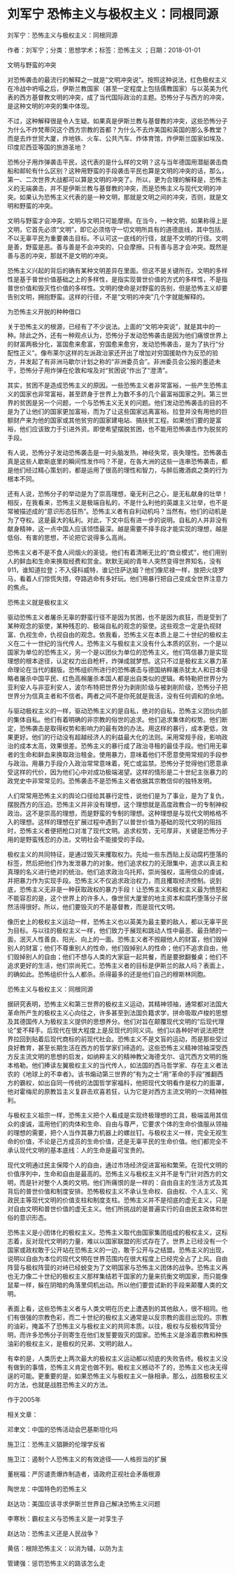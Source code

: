 # 刘军宁  恐怖主义与极权主义：同根同源  
  
刘军宁：恐怖主义与极权主义：同根同源  
作者：刘军宁；分类：思想学术；标签：恐怖主义 ；日期：2018-01-01  
文明与野蛮的冲突  
对恐怖袭击的最流行的解释之一就是“文明冲突说”。按照这种说法，红色极权主义在冷战中坍塌之后，伊斯兰教国家（甚至一定程度上包括儒教国家）与以英美为代表的西方基督教文明的冲突，成了当代国际政治的主题。恐怖分子与西方的冲突，是这种文明的冲突的集中体现。  
不过，这种解释很是令人生疑。如果真是伊斯兰教与基督教的冲突，这些恐怖分子为什么不炸梵蒂冈这个西方宗教的首都？为什么不去炸美国和英国的那么多教堂？而是去炸世贸大厦，炸地铁、火车、公共汽车、炸体育馆，炸伊斯兰国家如埃及、印度尼西亚等国的旅游圣地？  
恐怖分子用炸弹袭击平民，这代表的是什么样的文明？这与当年德国用潜艇袭击商船和邮轮有什么区别？这种用野蛮的手段袭击平民也算是文明的冲突的话，那么，第一、二次世界大战都可以算是文明的冲突了。所以，更为合理的解释是，恐怖主义的无端袭击，并不是伊斯兰教与基督教的冲突，而是恐怖主义与现代文明的冲突。如果认为恐怖主义代表的是一种文明，那就是文明之间的冲突，否则，就是文明和野蛮的冲突。  
文明与野蛮才会冲突，文明与文明只可能摩擦。在当今，一种文明，如果称得上是文明，它首先必须“文明”，即它必须恪守一切文明所具有的道德底线，其中包括，不以无辜平民为重要袭击目标。不认可这一底线的行径，就是不文明的行径。文明是善，野蛮是恶。善与善是不会冲突的，只会摩擦。只有善与恶才会冲突。既然是善与恶的冲突，那就不是文明的冲突。  
恐怖主义兴起的背后的确有某种文明差异在里面。但这不是关键所在。文明的多样性是基于普世价值基础之上的多样性，是指实现普世价值的方式的多样性，不是指普世价值和毁灭性价值的多样性。文明的使命是对野蛮的告别，但是恐怖主义却要告别文明，拥抱野蛮。这样的行径，不是“文明的冲突”几个字就能解释的。  
为恐怖主义开脱的种种借口  
关于恐怖主义的根源，已经有了不少说法。上面的“文明冲突说”，就是其中的一种。除此之外，还有一种观点认为，恐怖分子发动恐怖袭击是因为他们痛恨世界上的财富两极分化，富国愈来愈富，穷国愈来愈穷，发动恐怖袭击，是为了执行“分配性正义”。像布莱尔这样的左派政治家还开出了增加对穷国援助作为反恐的验方，并发起了有非洲马歇尔计划之称的“非洲委员会”。非洲委员会公报的墨迹未干，恐怖分子用炸弹在伦敦和埃及对“贫困说”作出了“澄清”。  
其实，贫困不是造成恐怖主义的原因。一些恐怖主义者非常富裕，一些产生恐怖主义的国家也非常富裕，甚至跻身于世界上为数不多的几个最富裕国家之列。第三世界的贫困是另一个问题，一个与恐怖主义无关的问题。他们发动恐怖袭击的目的不是为了让他们的国家更加富裕，而为了让这些国家远离富裕。拉登并没有用他的巨额财产来为他的国家或其他贫穷的国家建电站、搞扶贫工程。如果他们要的是富裕，他们应该致力于引进外资。即使希望摆脱贫困，也不能用恐怖袭击作为脱贫的手段。  
有人说，恐怖分子发动恐怖袭击是一时头脑发热，神经失常，丧失理性。恐怖袭击真是这些人歇斯底里的瞬间性发作吗？不是，在各大洲的这些一连串恐怖袭击，都是他们经过精心策划的，都是运用了很高的理性和智力，与醉后撒酒疯之类的行为根本不同。  
还有人说，恐怖分子的举动是为了崇高理想，毫无利己之心，是无私献身的壮举！相反，在我看来，恐怖主义是极端自私的，不是什么利他的英雄主义壮举，也不是常被描述成的“意识形态狂热”。恐怖主义者有自利动机吗？当然有。他们的动机是为了夺权。这是最大的私利。对此，下文中后有进一步的说明。自私的人并非没有献身精神，这一点中国人应该领悟最深。越是需要不择手段才能实现的理想，越是低俗、有害的思想，不论把它说得多么高尚。  
恐怖主义者不是不食人间烟火的圣徒。他们有着清晰无比的“商业模式”，他们用别人的鲜血和生命来换取经费和赏金。默默无闻的青年人突然变得世界知名，没有911，谁知道拉登；不入侵科威特，谁记住萨达姆？他们像尼禄一样，放把火烧罗马，看着人们惊慌失措，夺路逃命有多好玩。他们用暴行把自己变成全世界注意力的焦点。  
恐怖主义就是极权主义  
驱动恐怖主义者屠杀无辜的野蛮行径不是因为贫困，也不是因为疯狂，而是受到了某种观念的驱使，某种残忍的、极端自私的观念的驱使。这些观念一定是仇视财富、仇视生命，仇视自由的观念。依我看，恐怖主义在本质上是二十世纪的极权主义在二十一世纪的当代传人。恐怖主义与极权主义没有什么本质的区别，一个是以国家为单位的恐怖主义，另一个是以团伙为单位的恐怖主义。他们笃信暴力是实现理想的根本途径，认定权力出自枪杆，炸弹成就梦想。这只不过是极权主义暴力革命理论在当代的翻版。恐怖组织所进行的恐怖袭击与德国纳粹屠杀犹太人和日本侵略者屠杀中国平民、红色高棉屠杀本国人都是出自类似的逻辑。希特勒把世界分为亚利安人与非亚利安人，波尔布特把世界分为剥削阶级与被剥削阶级，恐怖分子把世界分为信真主者和不信者。两者之间不是你死就是我活，没有任何调和的余地。  
与驱动极权主义的一样，驱动恐怖主义的是自私，绝对的自私，恐怖主义团伙内部的集体自私。他们有着明确的非宗教的俗世的追求。他们追求集体的权势。他们断定，恐怖袭击是取得权势和影响力的最有效的办法。用这样的暴行，成本更低，效果更好。他们的行动没有超越经济人的利益最大化的法则。采用常规手段，影响政治的成本太高，效果很差。恐怖主义的暴行成了政治寻租的最佳手段。他们用无辜者的生命和鲜血来换取政治租金。使用暴力，意味着他们不愿意使用常规的手段参与政治。用暴力手段介入政治常常意味着，死亡或监禁。恐怖分子觉得他们愿意承受这样的代价，因为他们心中对成功极端渴望。这样的情形是二十世纪主张暴力的政党史中非常常见的。恐怖袭击不是恐怖主义者依据其宗教信仰的独特发明。  
人们常常用恐怖主义的舆论口径给其暴行定性，说他们是为了事业，是为了复仇，摆脱西方的压迫。恐怖主义并非没有理想，这个理想就是高度政教合一的专制神权政治。这不是崇高的理想，而是野蛮的专制的理想。这种理想是与现代文明格格不入的理想。这样的理想在扩展过程中遇到了以普世价值为基础的现代文明的阻挡时，恐怖主义者便把枪口对准了现代文明。追求权势，无可厚非，关键是恐怖分子用的是野蛮残忍的办法，文明社会不能接受的手段。  
极权主义的共同特征，是通过毁灭来攫取权力。先给一些东西贴上反动腐朽堕落的标签，然后把他们作为发泄暴力的对象。他们追求权力的无限集中，追求以真主和真理的名义进行绝对的统治。他们追求政治乌托邦，崇尚强权，滥用信众的虔诚，并把暴力作为实现手段。恐怖主义不仅追求政治权力，而且攫取经济控制。说到底，恐怖主义无非是一种获取政权的暴力手段！让恐怖主义和极权主义最为愤怒和不能容忍的是，这个世界上的许多人，像世贸大厦里的地主资本和腐朽堕落分子居然活得很好。所以，他们要毁灭的不是基督教，而是现代文明。  
像历史上的极权主义运动一样，恐怖主义也以英美为最主要的敌人，都以无辜平民为目标。与以往的极权主义一样，他们致力于展现和跳动人性中最恶、最丑陋的一面，泯灭人性善良、阳光、向上的一面。恐怖主义者不觊觎他人的财富，他们毁掉别人的财富；他们不尊重别人的性命，他们毁掉别人的性命；他们不追求自由，他们毁掉别人的自由；他们不想与人类的大家庭一起共餐，而是要掀翻餐桌；他们不追求更好的生活，他们崇尚死亡。恐怖主义者的目标是伊斯兰的敌人吗？表面上，的确如此。恐怖组织什么人都杀。杀得最多的还是他们自己的穆斯林同胞。  
恐怖主义与极权主义：同根同源  
据研究表明，恐怖主义和第三世界的极权主义运动，其精神领袖，通常都对法国大革命所产生的极权主义心向往之，许多甚至到法国负籍求学，拼命吸取卢梭的思想及其德国传人为极权主义提供的思想养分。他们对旨在颠覆现代文明的“后现代理论”爱不释手。后现代在很大程度上是反现代的同义词。他们以各种好听说法把世界拉回到贴着后现代商标的前现代社会。恐怖主义不是文盲的运动，而是那些受过良好教育，甚至长期生活在西方的哲学家们缔造的。这些恐怖主义精神领袖深受西方反主流文明的思想的启发，如纳粹主义的精神教父海德戈尔、诅咒西方文明的施本格勒。他们捧读左翼极权主义的当代传人，如法国的西马哲学家、存在主义者法农的《地球上的不幸者》。该书煽动第三世界的“有为之士”用“革命的手段”推翻西方的霸权，如出自同一传统的法国哲学家福科，他把现代文明看作是权力的面罩，他对霍梅尼的原教旨主义复辟击欢喜若狂，认为它是对西方主流文明的一次精神胜利。  
与极权主义祖宗一样，恐怖主义把个人看成是实现终极理想的工具，极端滥用其信众的虔诚，滥用他们的肉体和生命、自由与尊严，它要求个体的生命价值服从领袖的理想的需要，把个人当作其暴力机器上的螺丝钉。与极权主义一样，完全无视生命的价值，不论是己方成员的生命价值，还是无辜平民的生命价值。他们都完全不承认现代文明的基本底线：人的生命是最可宝贵的。  
现代文明通过民主保障个人的自由，通过市场经济促进富裕和繁荣。在现代文明的价值序列中，生命和自由是最高的。恐怖主义与极权主义并不是专门针对西方的文明，而是针对整个人类的文明。他们所痛恨的是一样的：自由自主的生活方式及其背后的普世价值和制度安排。恐怖极权主义不承认生命权、自由权、个人主义、宪政民主等现代文明的价值支柱和制度支柱。恐怖主义并不是彻底的虚无主义，只是对自由文明和普世价值的虚无主义。他们所挑战的是普遍实行的自由民主政体和世俗的意识形态。  
恐怖主义是小团体化的极权主义。恐怖主义取代由国家集团组成的极权主义，这标志着，反对现代文明的力量，难以以国家联盟的形式存在了。世界上已经没有一个国家或政权敢于公开站在恐怖主义的一边，敢于公开与之结盟。恐怖主义的出现，说明以自由为本位的现代文明在世界范围内在很大程度上已经完全占了上风。自由阵营与极权阵营的对峙已经蜕变为了文明国家与恐怖主义团体的战争。恐怖主义再也无力像二十世纪的极权主义那样集结若干国家的力量来抗衡文明国家，而只能像鼠辈一样，躲在阴暗的角落里伺机出动。所以他们要尝试新的手段来颠覆人类的文明。  
表面上看，这些恐怖主义者与人类文明在历史上遭遇到的其他敌人，很不相同。他们有很强的宗教色彩，而二十世纪的极权主义通常是以反宗教的面目出现的。宗教的油彩，掩盖不了恐怖主义与极权主义的共同本质。以往，极权与反极权阵营分明，而许多恐怖分子则寄生在他们发誓要毁灭的国家。恐怖主义是涂着宗教和种族油彩的极权主义，是极权的兄弟、文明的敌人。  
有幸的是，人类历史上两次最大的极权主义运动都以彻底的失败告终。极权主义没有做到的事情，恐怖主义肯定也做不到。极权主义撼动不了的，恐怖主义也决无得逞的可能。更重要的是，如果恐怖主义与极权主义一脉相承，那么，战胜极权主义的方法，也就是战胜恐怖主义的方法。  
作于2005年  
  
相关文章：  
邓聿文：中国的恐怖活动会巴基斯坦化吗  
施卫江：恐怖主义猖獗的伦理学反省  
施卫江：遏制个人恐怖主义的有效途径——人格担当的扩展  
董桄福：严厉谴责爆炸制造者，请政府正视社会矛盾根源  
陶世龙：中国特色的恐怖主义  
赵达功：美国应该寻求伊斯兰世界自己解决恐怖主义问题  
李寒秋：霸权主义与恐怖主义是一对孪生子  
赵达功：恐怖主义还是人民战争？  
黄佶：根除恐怖主义：以消为辅，以防为主  
管建强：惩罚恐怖主义的路该怎么走